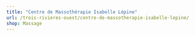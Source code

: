 ```yaml
---
title: "Centre de Massothérapie Isabelle Lépine"
url: /trois-rivieres-ouest/centre-de-massotherapie-isabelle-lepine/
shop: Massage
---
```

